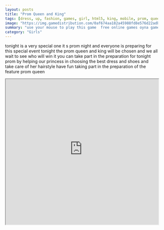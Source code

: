 ```yaml
---
layout: posts
title: "Prom Queen and King"
tags: [dress, up, fashion, games, girl, html5, king, mobile, prom, queen, free, online, games, oyna, game, free, games, play, play, games]
image: "https://img.gamedistribution.com/0af674aa182a45988fd8e576d22adb0f.jpg"
summary: "use your mouse to play this game  free online games oyna game free games play play games"
category: "Girls"
---
```


tonight is a very special one it s prom night and everyone is preparing for this special event tonight the prom queen and king will be chosen and we all wait to see who will win it you can take part in the preparation for tonight prom by helping our princess in choosing the best dress and shoes and take care of her hairstyle have fun taking part in the preparation of the feature prom queen

<iframe width="100%" height="480px;" src="https://html5.gamedistribution.com/0af674aa182a45988fd8e576d22adb0f/"></iframe>